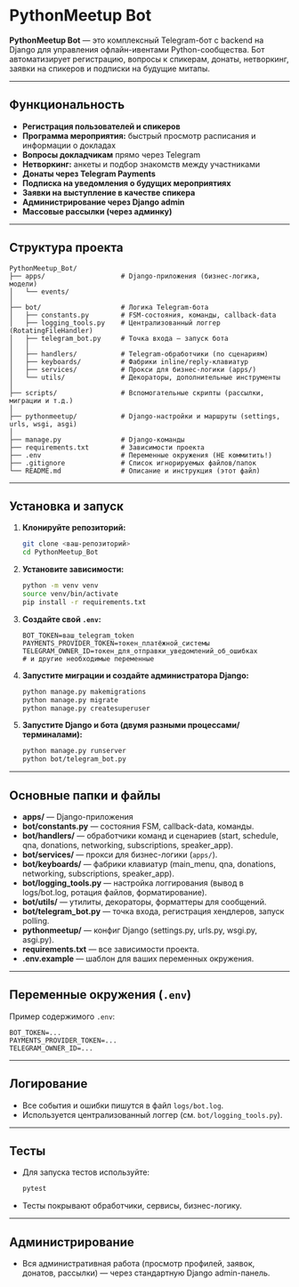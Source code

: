 # PythonMeetup Bot

**PythonMeetup Bot** — это комплексный Telegram-бот с backend на Django для управления офлайн-ивентами Python-сообщества.
Бот автоматизирует регистрацию, вопросы к спикерам, донаты, нетворкинг, заявки на спикеров и подписки на будущие митапы.

---

## Функциональность

* **Регистрация пользователей и спикеров**
* **Программа мероприятия:** быстрый просмотр расписания и информации о докладах
* **Вопросы докладчикам** прямо через Telegram
* **Нетворкинг:** анкеты и подбор знакомств между участниками
* **Донаты через Telegram Payments**
* **Подписка на уведомления о будущих мероприятиях**
* **Заявки на выступление в качестве спикера**
* **Администрирование через Django admin**
* **Массовые рассылки (через админку)**

---

## Структура проекта

```
PythonMeetup_Bot/
├── apps/                   # Django-приложения (бизнес-логика, модели)
│   └── events/
│
├── bot/                    # Логика Telegram-бота
│   ├── constants.py        # FSM-состояния, команды, callback-data
│   ├── logging_tools.py    # Централизованный логгер (RotatingFileHandler)
│   ├── telegram_bot.py     # Точка входа — запуск бота
│   │
│   ├── handlers/           # Telegram-обработчики (по сценариям)
│   ├── keyboards/          # Фабрики inline/reply-клавиатур
│   ├── services/           # Прокси для бизнес-логики (apps/)
│   └── utils/              # Декораторы, дополнительные инструменты
│
├── scripts/                # Вспомогательные скрипты (рассылки, миграции и т.д.)
│
├── pythonmeetup/           # Django-настройки и маршруты (settings, urls, wsgi, asgi)
│
├── manage.py               # Django-команды
├── requirements.txt        # Зависимости проекта
├── .env                    # Переменные окружения (НЕ коммитить!)
├── .gitignore              # Список игнорируемых файлов/папок
└── README.md               # Описание и инструкция (этот файл)
```

---

## Установка и запуск

1. **Клонируйте репозиторий:**

   ```bash
   git clone <ваш-репозиторий>
   cd PythonMeetup_Bot
   ```

2. **Установите зависимости:**

   ```bash
   python -m venv venv
   source venv/bin/activate
   pip install -r requirements.txt
   ```

3. **Создайте свой `.env`:**

   ```
   BOT_TOKEN=ваш_telegram_token
   PAYMENTS_PROVIDER_TOKEN=токен_платёжной_системы
   TELEGRAM_OWNER_ID=токен_для_отправки_уведомлений_об_ошибках
   # и другие необходимые переменные
   ```

4. **Запустите миграции и создайте администратора Django:**

   ```bash
   python manage.py makemigrations
   python manage.py migrate
   python manage.py createsuperuser
   ```

5. **Запустите Django и бота (двумя разными процессами/терминалами):**

   ```bash
   python manage.py runserver
   python bot/telegram_bot.py
   ```

---

## Основные папки и файлы

* **apps/** — Django-приложения
* **bot/constants.py** — состояния FSM, callback-data, команды.
* **bot/handlers/** — обработчики команд и сценариев (start, schedule, qna, donations, networking, subscriptions, speaker\_app).
* **bot/services/** — прокси для бизнес-логики (`apps/`).
* **bot/keyboards/** — фабрики клавиатур (main\_menu, qna, donations, networking, subscriptions, speaker\_app).
* **bot/logging\_tools.py** — настройка логгирования (вывод в logs/bot.log, ротация файлов, форматирование).
* **bot/utils/** — утилиты, декораторы, форматтеры для сообщений.
* **bot/telegram\_bot.py** — точка входа, регистрация хендлеров, запуск polling.
* **pythonmeetup/** — конфиг Django (settings.py, urls.py, wsgi.py, asgi.py).
* **requirements.txt** — все зависимости проекта.
* **.env.example** — шаблон для ваших переменных окружения.

---

## Переменные окружения (`.env`)

Пример содержимого `.env`:

```
BOT_TOKEN=...
PAYMENTS_PROVIDER_TOKEN=...
TELEGRAM_OWNER_ID=...
```

---

## Логирование

* Все события и ошибки пишутся в файл `logs/bot.log`.
* Используется централизованный логгер (см. `bot/logging_tools.py`).

---

## Тесты

* Для запуска тестов используйте:

  ```bash
  pytest
  ```
* Тесты покрывают обработчики, сервисы, бизнес-логику.

---

## Администрирование

* Вся административная работа (просмотр профилей, заявок, донатов, рассылки) — через стандартную Django admin-панель.
